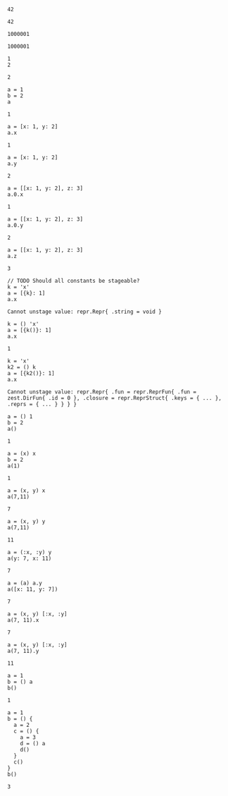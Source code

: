 ```
42

42
```

```
1000001

1000001
```

```
1
2

2
```

```
a = 1
b = 2
a

1
```

```
a = [x: 1, y: 2]
a.x

1
```

```
a = [x: 1, y: 2]
a.y

2
```

```
a = [[x: 1, y: 2], z: 3]
a.0.x

1
```

```
a = [[x: 1, y: 2], z: 3]
a.0.y

2
```

```
a = [[x: 1, y: 2], z: 3]
a.z

3
```

```
// TODO Should all constants be stageable?
k = 'x'
a = [{k}: 1]
a.x

Cannot unstage value: repr.Repr{ .string = void }
```

```
k = () 'x'
a = [{k()}: 1]
a.x

1
```

```
k = 'x'
k2 = () k
a = [{k2()}: 1]
a.x

Cannot unstage value: repr.Repr{ .fun = repr.ReprFun{ .fun = zest.DirFun{ .id = 0 }, .closure = repr.ReprStruct{ .keys = { ... }, .reprs = { ... } } } }
```

```
a = () 1
b = 2
a()

1
```

```
a = (x) x
b = 2
a(1)

1
```

```
a = (x, y) x
a(7,11)

7
```

```
a = (x, y) y
a(7,11)

11
```

```
a = (:x, :y) y
a(y: 7, x: 11)

7
```

```
a = (a) a.y
a([x: 11, y: 7])

7
```

```
a = (x, y) [:x, :y]
a(7, 11).x

7
```

```
a = (x, y) [:x, :y]
a(7, 11).y

11
```

```
a = 1
b = () a
b()

1
```

```
a = 1
b = () {
  a = 2
  c = () {
    a = 3
    d = () a
    d()
  }
  c()
}
b()

3
```